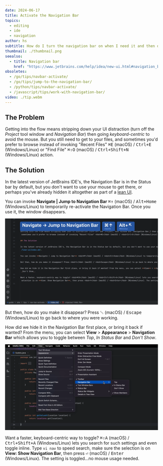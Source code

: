 ```yaml
---
date: 2024-06-17
title: Activate the Navigation Bar
topics:
  - editing
  - ide
  - navigation
author: hs
subtitle: How do I turn the navigation bar on when I need it and then dismiss it?
thumbnail: ./thumbnail.png
seealso:
  - title: Navigation bar
    href: "https://www.jetbrains.com/help/idea/new-ui.html#navigation_bar"
obsoletes:
  - /go/tips/navbar-activate/
  - /go/tips/jump-to-the-navigation-bar/
  - /python/tips/navbar-activate/
  - /javascript/tips/work-with-navigation-bar/
video: ./tip.webm
---
```


## The Problem

Getting into the flow means stripping down your UI distraction (turn off the _Project_ tool window and _Navigation Bar_) then going _keyboard-centric_ to avoid the mouse. But you still need to get to your files, and sometimes you'd prefer to browse instead of invoking "Recent Files" <kbd>⌘E</kbd> (macOS) / <kbd>Ctrl+E</kbd> (Windows/Linux) or "Find File" <kbd>⌘⇧O</kbd> (macOS) / <kbd>Ctrl+Shift+N</kbd> (Windows/Linux) action.

## The Solution

In the latest version of JetBrains IDE's, the Navigation Bar is in the Status bar by default, but you don't want to use your mouse to get there, or perhaps you've already hidden it altogether as part of a [lean UI](../lean-ui/index.md).

You can invoke **Navigate | Jump to Navigation Bar** <kbd>⌘↑</kbd> (macOS) / <kbd>Alt+Home</kbd> (Windows/Linux) to temporarily re-activate the Navigation Bar. Once you use it, the window disappears.

![activate.png](activate.png)

But then, how do you make it disappear? Press <kbd>␛</kbd> (macOS) / <kbd>Escape</kbd> (Windows/Linux) to go back to where you were working.

How did we hide it in the Navigation Bar first place, or bring it back if wanted? From the menu, you can select **View** > **Appearance** > **Navigation Bar** which allows you to toggle between _Top_, _In Status Bar_ and _Don't Show_.

![menu.png](menu.png)

Want a faster, keyboard-centric way to toggle? <kbd>⌘⇧A</kbd> (macOS) / <kbd>Ctrl+Shift+A</kbd> (Windows/Linux) lets you search for such settings and even toggle inline. Type `vi nav` to speed search, make sure the selection is on **View: Show Navigation Bar**, then press <kbd>⏎</kbd> (macOS) / <kbd>Enter</kbd> (Windows/Linux). The setting is toggled...no mouse usage needed.
